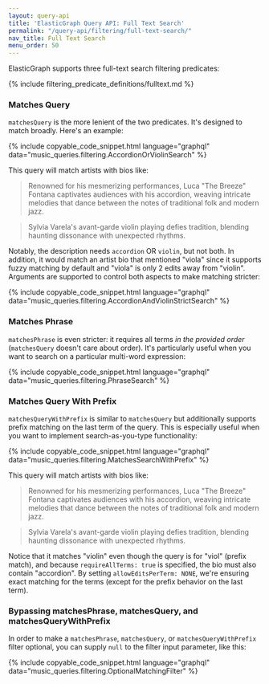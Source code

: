 ```yaml
---
layout: query-api
title: 'ElasticGraph Query API: Full Text Search'
permalink: "/query-api/filtering/full-text-search/"
nav_title: Full Text Search
menu_order: 50
---
```

ElasticGraph supports three full-text search filtering predicates:

{% include filtering_predicate_definitions/fulltext.md %}

### Matches Query

`matchesQuery` is the more lenient of the two predicates. It's designed to match broadly. Here's an example:

{% include copyable_code_snippet.html language="graphql" data="music_queries.filtering.AccordionOrViolinSearch" %}

This query will match artists with bios like:

> Renowned for his mesmerizing performances, Luca "The Breeze" Fontana captivates audiences with his accordion,
> weaving intricate melodies that dance between the notes of traditional folk and modern jazz.

> Sylvia  Varela's avant-garde violin playing defies tradition, blending haunting dissonance with unexpected rhythms.

Notably, the description needs `accordion` OR `violin`, but not both. In addition, it would match an artist bio that
mentioned "viola" since it supports fuzzy matching by default and "viola" is only 2 edits away from "violin". Arguments
are supported to control both aspects to make matching stricter:

{% include copyable_code_snippet.html language="graphql" data="music_queries.filtering.AccordionAndViolinStrictSearch" %}

### Matches Phrase

`matchesPhrase` is even stricter: it requires all terms _in the provided order_ (`matchesQuery` doesn't care about order). It's particularly useful when you want to search on a particular multi-word expression:

{% include copyable_code_snippet.html language="graphql" data="music_queries.filtering.PhraseSearch" %}

### Matches Query With Prefix

`matchesQueryWithPrefix` is similar to `matchesQuery` but additionally supports prefix matching on the last term of the query. This is especially useful when you want to implement search-as-you-type functionality:

{% include copyable_code_snippet.html language="graphql" data="music_queries.filtering.MatchesSearchWithPrefix" %}

This query will match artists with bios like:

> Renowned for his mesmerizing performances, Luca "The Breeze" Fontana captivates audiences with his accordion, weaving intricate melodies that dance between the notes of traditional folk and modern jazz.

> Sylvia Varela's avant-garde violin playing defies tradition, blending haunting dissonance with unexpected rhythms.

Notice that it matches "violin" even though the query is for "viol" (prefix match), and because `requireAllTerms: true` is specified, the bio must also contain "accordion". By setting `allowEditsPerTerm: NONE`, we're ensuring exact matching for the terms (except for the prefix behavior on the last term).

### Bypassing matchesPhrase, matchesQuery, and matchesQueryWithPrefix

In order to make a `matchesPhrase`, `matchesQuery`, or `matchesQueryWithPrefix` filter optional, you can supply `null` to the filter input parameter, like this:

{% include copyable_code_snippet.html language="graphql" data="music_queries.filtering.OptionalMatchingFilter" %}
